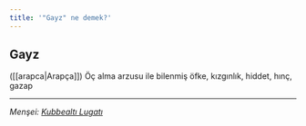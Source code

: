 ```yaml
---
title: '"Gayz" ne demek?'
---
```


## Gayz
([[arapca|Arapça]]) Öç alma arzusu ile bilenmiş öfke, kızgınlık, hiddet, hınç, gazap

---
*Menşei: [Kubbealtı Lugatı](https://lugatim.com/s/gayz)*
